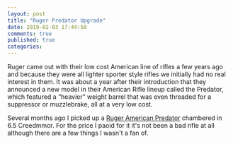 ```yaml
---
layout: post
title: "Ruger Predator Upgrade"
date: 2019-02-03 17:44:58
comments: true
published: true
categories: 
---
```


Ruger came out with their low cost American line of rifles a few years ago and because they were all lighter sporter style rifles we initially had no real interest in them. It was about a year after their introduction that they announced a new model in their American Rifle lineup called the Predator, which featured a “heavier” weight barrel that was even threaded for a suppressor or muzzlebrake, all at a very low cost.

Several months ago I picked up a [Ruger American Predator](https://ruger.com/products/americanRiflePredator/specSheets/26973.html) chambered in 6.5 Creedmmor. For the price I paoid for it it's not been a bad rifle at all although there are a few things I wasn't a fan of.